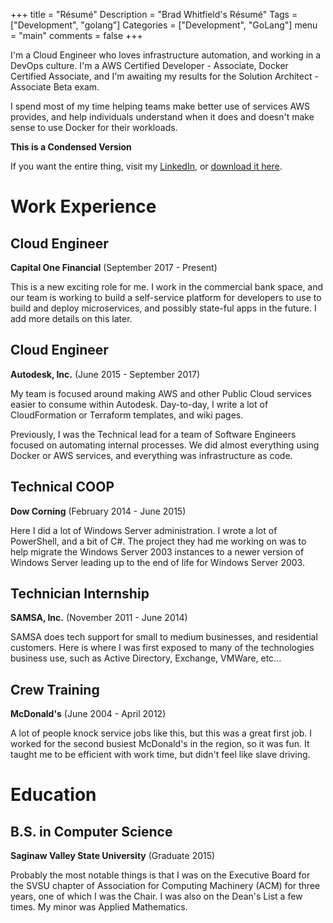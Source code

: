 +++
title = "Résumé"
Description = "Brad Whitfield's Résumé"
Tags = ["Development", "golang"]
Categories = ["Development", "GoLang"]
menu = "main"
comments = false
+++

I'm a Cloud Engineer who loves infrastructure automation, and working in a DevOps culture. I'm a AWS Certified
Developer - Associate, Docker Certified Associate, and I'm awaiting my results for the Solution Architect - Associate Beta exam.

I spend most of my time helping teams make better use of services AWS provides, and help individuals understand when
it does and doesn't make sense to use Docker for their workloads.

**This is a Condensed Version**

If you want the entire thing, visit my [LinkedIn](https://linkedin.com/in/bradley-whitfield-851830122/), or [download it here](https://onedrive.live.com/redir?resid=3D8B6BE5ACB1C779!14150&authkey=!ALtzHerg8iYHiKY&ithint=file%2cdocx).

# Work Experience

## Cloud Engineer

**Capital One Financial** (September 2017 - Present)

This is a new exciting role for me. I work in the commercial bank space, and our team is working to build a
self-service platform for developers to use to build and deploy microservices, and possibly state-ful apps in
the future. I add more details on this later.

## Cloud Engineer

**Autodesk, Inc.** (June 2015 - September 2017)

My team is focused around making AWS and other Public Cloud services easier to consume within Autodesk. Day-to-day,
I write a lot of CloudFormation or Terraform templates, and wiki pages.

Previously, I was the Technical lead for a team of Software Engineers focused on automating internal processes. We
did almost everything using Docker or AWS services, and everything was infrastructure as code.

## Technical COOP

**Dow Corning** (February 2014 - June 2015)

Here I did a lot of Windows Server administration. I wrote a lot of PowerShell, and a bit of C#. The project they had
me working on was to help migrate the Windows Server 2003 instances to a newer version of Windows Server leading up to
the end of life for Windows Server 2003.

## Technician Internship

**SAMSA, Inc.** (November 2011 - June 2014)

SAMSA does tech support for small to medium businesses, and residential customers. Here is where I was first exposed to
many of the technologies business use, such as Active Directory, Exchange, VMWare, etc...

## Crew Training

**McDonald's** (June 2004 - April 2012)

A lot of people knock service jobs like this, but this was a great first job. I worked for the second busiest McDonald's
in the region, so it was fun. It taught me to be efficient with work time, but didn't feel like slave driving.

# Education

## B.S. in Computer Science

**Saginaw Valley State University** (Graduate 2015)

Probably the most notable things is that I was on the Executive Board for the SVSU chapter of Association for Computing
Machinery (ACM) for three years, one of which I was the Chair. I was also on the Dean's List a few times. My minor was
Applied Mathematics.
